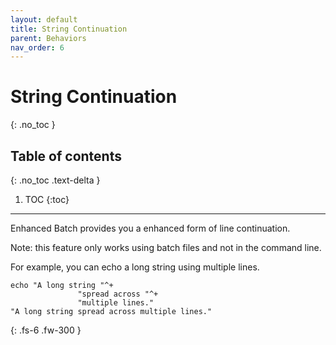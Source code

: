 ```yaml
---
layout: default
title: String Continuation
parent: Behaviors
nav_order: 6
---
```


# String Continuation
{: .no_toc }

## Table of contents
{: .no_toc .text-delta }

1. TOC
{:toc}

---

Enhanced Batch provides you a enhanced form of line continuation.

Note: this feature only works using batch files and not in the command line.

For example, you can echo a long string using multiple lines.

```
echo "A long string "^+
               "spread across "^+
               "multiple lines."
"A long string spread across multiple lines."
```

{: .fs-6 .fw-300 }
